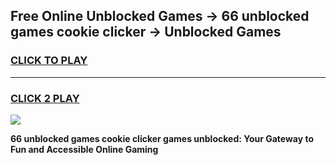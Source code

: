 
## Free Online Unblocked Games → 66 unblocked games cookie clicker → Unblocked Games
<h3>
<a href="https://premium.freeplayer.one?title=66_unblocked_games_cookie_clicker&ref=21F">CLICK TO PLAY</a></h3>
<hr>

<h3>
<a href="https://premium.freeplayer.one?title=66_unblocked_games_cookie_clicker&ref=21F">CLICK 2 PLAY</a>
  
</h3>

<a href="https://premium.freeplayer.one?title=66_unblocked_games_cookie_clicker&ref=21F/"><img src="https://clearcache.store/games.png"></a>


**66 unblocked games cookie clicker games unblocked: Your Gateway to Fun and Accessible Online Gaming**
